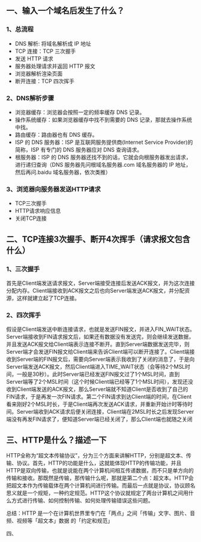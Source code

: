 

## 一、输入一个域名后发生了什么？

### 1、总流程

- DNS 解析:   将域名解析成 IP 地址
- TCP 连接：TCP 三次握手
- 发送 HTTP 请求
- 服务器处理请求并返回 HTTP 报文
- 浏览器解析渲染页面
- 断开连接：TCP 四次挥手

### 2、DNS解析步骤

- 浏览器缓存：浏览器会按照一定的频率缓存 DNS 记录。
- 操作系统缓存：如果浏览器缓存中找不到需要的 DNS 记录，那就去操作系统中找。
- 路由缓存：路由器也有 DNS 缓存。
- ISP 的 DNS 服务器：ISP 是互联网服务提供商(Internet Service Provider)的简称，ISP 有专门的 DNS 服务器应对 DNS 查询请求。
- 根服务器：ISP 的 DNS 服务器还找不到的话，它就会向根服务器发出请求，进行递归查询（DNS 服务器先问根域名服务器.com 域名服务器的 IP 地址，然后再问.baidu 域名服务器，依次类推）

### 3、浏览器向服务器发送HTTP请求

- TCP三次握手
- HTTP请求响应信息
- 关闭TCP连接

## 二、TCP连接3次握手、断开4次挥手（请求报文包含什么）

### 1、三次握手

首先是Client端发送请求报文，Server端接受连接后发送ACK报文，并为这次连接分配内存。Client端接收到ACK报文之后也向Server端发送ACK报文，并分配资源，这样就建立起了TCP连接。

### 2、四次挥手

假设是Client端发送中断连接请求，也就是发送FIN报文，并进入FIN_WAIT状态。Server端接收到FIN请求报文后，如果还有数据没有发送完，则会继续发送数据，并且发送ACK报文给Client端表示连接不断开。直到Server端数据发送完毕，则Server端才会发送FIN报文给Client端来告诉Client端可以断开连接了。Client端接收到Server端的FIN报文后，需要向Server端表示我收到了关闭的消息了，于是向Server端发送ACK报文，然后Client端进入TIME_WAIT状态（会等待2个MSL时间，一般是30秒）。此时Server端已经发送FIN报文过了1个MSL时间，直到Server端等了2个MSL时间（这个时候Client端已经等了1个MSL时间），发现还没收到Client端发送的ACK报文，那么Server端就不知道Client是否收到了自己的FIN请求，于是再发一次FIN请求。第二个FIN请求到达Client端的时间，在Client看来刚好2个MSL时长，于是Client端再次发送ACK请求，并重新开始计时等待时间。Server端收到ACK请求后便关闭连接，Client端在2MSL时长之后发现Server端没有再发FIN请求了，便知道Server端已经关闭了，那么Client端也就随之关闭

## 三、HTTP是什么？描述一下

HTTP全称为“超文本传输协议”，分为三个方面来讲解HTTP，分别是超文本、传输、协议。首先，HTTP的功能是什么，这就能体现HTTP的传输功能，并且HTTP是双向传输，也就是说能在两个计算机间相互传递数据，而不只是单方向的传输和接收。那既然是传输，那传输什么呢，那就是第二个点：超文本。HTTP会把超文本作为传输载体在两个计算机间进行传输。而最后一点就是协议，协议顾名思义就是一个规矩，一种约定规范。HTTP这个协议就规定了两台计算机之间用什么方式进行传输、如何控制传输、如何处理传输错误这些问题。

总结：HTTP 是一个在计算机世界里专门在「两点」之间「传输」文字、图片、音频、视频等「超文本」数据 的「约定和规范」

四、
